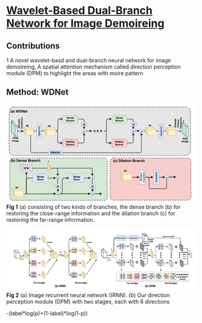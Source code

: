 # [Wavelet-Based Dual-Branch Network for Image Demoireing](https://arxiv.org/pdf/2007.07173.pdf)

## Contributions
1 A novel wavelet-basd and dual-branch neural network for image demoireing, A spatial attention mechanism called direction perception module (DPM) to highlight the areas with moire pattern

## Method: WDNet
![arch](images/architecture.png)
**Fig 1** (a) consisting of two kinds of branches, the dense branch (b) for restoring the close-range information and the dilation branch (c) for restoring the far-range information.

![branch](images/branch.png)
**Fig 2**  (a) Image recurrent neural network (IRNN). (b) Our direction perception module (DPM) with two stages, each with 8 directions

-(label*log(p)+(1-label)*log(1-p))
